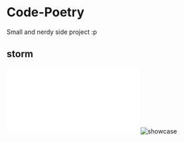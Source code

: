 # Code-Poetry
Small and nerdy side project :p


## storm
![here](storm/storm.rs)
![showcase](storm/storm.gif)
